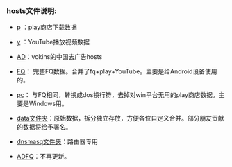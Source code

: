 ### hosts文件说明:
*  [p](https://raw.githubusercontent.com/sy618/hosts/master/p) ：play商店下载数据
*  [y](https://raw.githubusercontent.com/sy618/hosts/master/y) ：YouTube播放视频数据

*  [AD](https://raw.githubusercontent.com/vokins/yhosts/master/hosts)：vokins的中国去广告hosts

*  [FQ](https://raw.githubusercontent.com/sy618/hosts/master/FQ)： 完整FQ数据。合并了fq+play+YouTube。主要是给Android设备使用的。
*  [pc](https://raw.githubusercontent.com/sy618/hosts/master/pc)： 与FQ相同，转换成dos换行符，去掉对win平台无用的play商店数据。主要是Windows用。

* [data文件夹](https://github.com/sy618/hosts/tree/master/data)：原始数据，拆分独立存放，方便各位自定义合并。部分朋友贡献的数据将给予署名。
* [dnsmasq文件夹](https://github.com/sy618/hosts/tree/master/dnsmasq)：路由器专用

*  [ADFQ](https://raw.githubusercontent.com/sy618/hosts/master/ADFQ)：不再更新。

